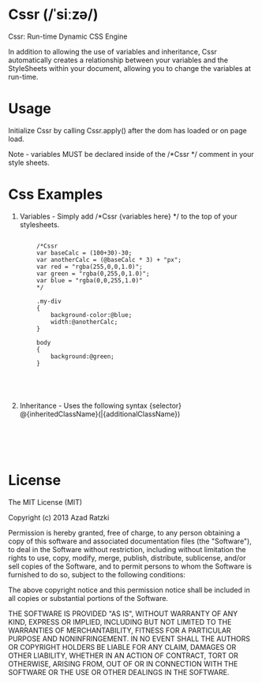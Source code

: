 Cssr (/ˈsiːzə/)
====

Cssr:  Run-time Dynamic CSS Engine

In addition to allowing the use of variables and inheritance, Cssr automatically creates a relationship between your variables and the StyleSheets within your document, allowing you to change the variables at run-time.


Usage
=======
Initialize Cssr by calling Cssr.apply() after the dom has loaded or on page load.

Note - variables MUST be declared inside of the /*Cssr */ comment in your style sheets.


Css Examples
============

1. Variables - Simply add /*Cssr {variables here} */ to the top of your stylesheets.

<pre><code>
        /*Cssr      
        var baseCalc = (100+30)-30;  
        var anotherCalc = (@baseCalc * 3) + "px";            
        var red = "rgba(255,0,0,1.0)";
        var green = "rgba(0,255,0,1.0)";
        var blue = "rgba(0,0,255,1.0)"
        */

        .my-div
        {
            background-color:@blue;
            width:@anotherCalc;
        }

        body
        {
            background:@green;
        }

    </style>     
</code></pre>


2. Inheritance - Uses the following syntax {selector} @{inheritedClassName}(|{additionalClassName})

<pre><code>
    <style type="text/css">
        /*Cssr      
        var baseCalc = (100+30)-30;  
        var anotherCalc = (@baseCalc * 3) + "px";            
        var redVariable = "rgba(255,0,0,1.0)";
        var greenVariable = "rgba(0,255,0,1.0)";
        var blueVariable = "rgba(0,0,255,1.0)"
        */

        .my-foreground
        {
    		color:@redVariable;
		}

		.my-background
		{
			background-color:@blueVariable;
		}

		/* Using inheritance */

        .my-div  @my-foreground
        {
        
        	background-color:@blueVariable;
        	width:@anotherCalc;
        }

        .multiple-inheritance @my-foreground|my-background
        {
        	visibility:visible;
    	}

    </style>
</code></pre>

License
=======
The MIT License (MIT)

Copyright (c) 2013 Azad Ratzki

Permission is hereby granted, free of charge, to any person obtaining a copy
of this software and associated documentation files (the "Software"), to deal
in the Software without restriction, including without limitation the rights
to use, copy, modify, merge, publish, distribute, sublicense, and/or sell
copies of the Software, and to permit persons to whom the Software is
furnished to do so, subject to the following conditions:

The above copyright notice and this permission notice shall be included in
all copies or substantial portions of the Software.

THE SOFTWARE IS PROVIDED "AS IS", WITHOUT WARRANTY OF ANY KIND, EXPRESS OR
IMPLIED, INCLUDING BUT NOT LIMITED TO THE WARRANTIES OF MERCHANTABILITY,
FITNESS FOR A PARTICULAR PURPOSE AND NONINFRINGEMENT. IN NO EVENT SHALL THE
AUTHORS OR COPYRIGHT HOLDERS BE LIABLE FOR ANY CLAIM, DAMAGES OR OTHER
LIABILITY, WHETHER IN AN ACTION OF CONTRACT, TORT OR OTHERWISE, ARISING FROM,
OUT OF OR IN CONNECTION WITH THE SOFTWARE OR THE USE OR OTHER DEALINGS IN
THE SOFTWARE.

